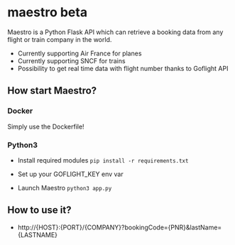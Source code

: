 # maestro beta
Maestro is a Python Flask API which can retrieve a booking data from any flight or train company in the world.

* Currently supporting Air France for planes
* Currently supporting SNCF for trains
* Possibility to get real time data with flight number thanks to Goflight API

## How start Maestro?

### Docker

Simply use the Dockerfile!

### Python3

* Install required modules
`pip install -r requirements.txt`

* Set up your GOFLIGHT_KEY env var

* Launch Maestro `python3 app.py`

## How to use it?

* http://{HOST}:{PORT}/{COMPANY}?bookingCode={PNR}&lastName={LASTNAME}
